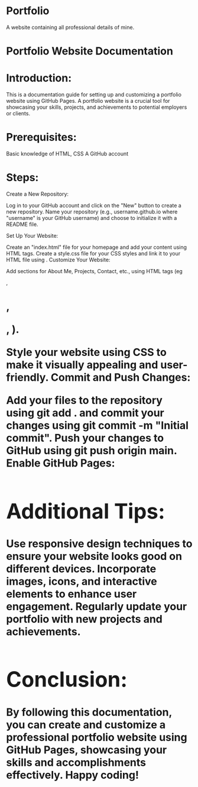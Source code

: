 # Portfolio
A website containing all professional details of mine.

# Portfolio Website Documentation

 # Introduction:
This is a documentation guide for setting up and customizing a portfolio website using GitHub Pages. A portfolio website is a crucial tool for showcasing your skills, projects, and achievements to potential employers or clients.

# Prerequisites:

Basic knowledge of HTML, CSS
A GitHub account

 # Steps:

Create a New Repository:

Log in to your GitHub account and click on the "New" button to create a new repository.
Name your repository (e.g., username.github.io where "username" is your GitHub username) and choose to initialize it with a README file.

Set Up Your Website:

Create an "index.html" file for your homepage and add your content using HTML tags.
Create a style.css file for your CSS styles and link it to your HTML file using <link rel="stylesheet" href="style.css">.
Customize Your Website:

Add sections for About Me, Projects, Contact, etc., using HTML tags (eg <div>, <h1>, <p>, <a>).

Style your website using CSS to make it visually appealing and user-friendly.
Commit and Push Changes:

Add your files to the repository using git add . and commit your changes using git commit -m "Initial commit".
Push your changes to GitHub using git push origin main.
Enable GitHub Pages:


# Additional Tips:

Use responsive design techniques to ensure your website looks good on different devices.
Incorporate images, icons, and interactive elements to enhance user engagement.
Regularly update your portfolio with new projects and achievements.

# Conclusion:

By following this documentation, you can create and customize a professional portfolio website using GitHub Pages, showcasing your skills and accomplishments effectively. Happy coding!
